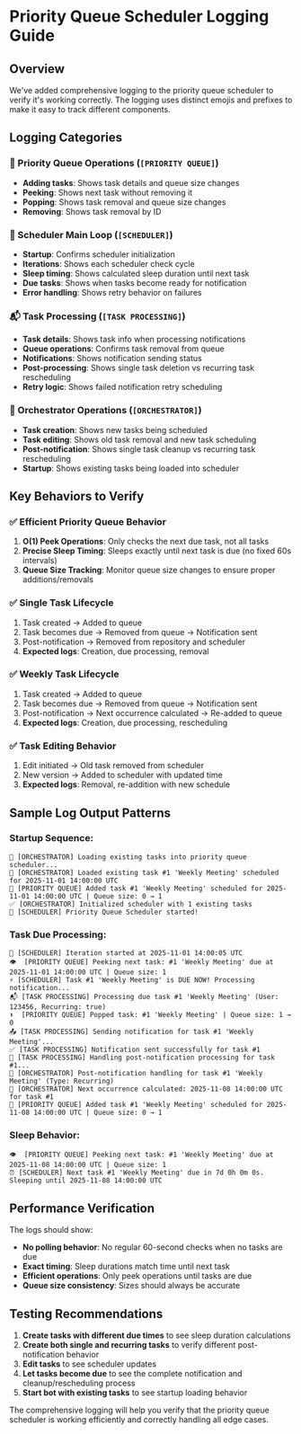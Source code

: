 # Priority Queue Scheduler Logging Guide

## Overview
We've added comprehensive logging to the priority queue scheduler to verify it's working correctly. The logging uses distinct emojis and prefixes to make it easy to track different components.

## Logging Categories

### 🔵 Priority Queue Operations (`[PRIORITY QUEUE]`)
- **Adding tasks**: Shows task details and queue size changes
- **Peeking**: Shows next task without removing it
- **Popping**: Shows task removal and queue size changes  
- **Removing**: Shows task removal by ID

### 🚀 Scheduler Main Loop (`[SCHEDULER]`)
- **Startup**: Confirms scheduler initialization
- **Iterations**: Shows each scheduler check cycle
- **Sleep timing**: Shows calculated sleep duration until next task
- **Due tasks**: Shows when tasks become ready for notification
- **Error handling**: Shows retry behavior on failures

### 📬 Task Processing (`[TASK PROCESSING]`)
- **Task details**: Shows task info when processing notifications
- **Queue operations**: Confirms task removal from queue
- **Notifications**: Shows notification sending status
- **Post-processing**: Shows single task deletion vs recurring task rescheduling
- **Retry logic**: Shows failed notification retry scheduling

### 🔄 Orchestrator Operations (`[ORCHESTRATOR]`)
- **Task creation**: Shows new tasks being scheduled
- **Task editing**: Shows old task removal and new task scheduling
- **Post-notification**: Shows single task cleanup vs recurring task rescheduling
- **Startup**: Shows existing tasks being loaded into scheduler

## Key Behaviors to Verify

### ✅ Efficient Priority Queue Behavior
1. **O(1) Peek Operations**: Only checks the next due task, not all tasks
2. **Precise Sleep Timing**: Sleeps exactly until next task is due (no fixed 60s intervals)
3. **Queue Size Tracking**: Monitor queue size changes to ensure proper additions/removals

### ✅ Single Task Lifecycle
1. Task created → Added to queue
2. Task becomes due → Removed from queue → Notification sent
3. Post-notification → Removed from repository and scheduler
4. **Expected logs**: Creation, due processing, removal

### ✅ Weekly Task Lifecycle  
1. Task created → Added to queue
2. Task becomes due → Removed from queue → Notification sent
3. Post-notification → Next occurrence calculated → Re-added to queue
4. **Expected logs**: Creation, due processing, rescheduling

### ✅ Task Editing Behavior
1. Edit initiated → Old task removed from scheduler
2. New version → Added to scheduler with updated time
3. **Expected logs**: Removal, re-addition with new schedule

## Sample Log Output Patterns

### Startup Sequence:
```
🔄 [ORCHESTRATOR] Loading existing tasks into priority queue scheduler...
📅 [ORCHESTRATOR] Loaded existing task #1 'Weekly Meeting' scheduled for 2025-11-01 14:00:00 UTC
🔵 [PRIORITY QUEUE] Added task #1 'Weekly Meeting' scheduled for 2025-11-01 14:00:00 UTC | Queue size: 0 → 1
✅ [ORCHESTRATOR] Initialized scheduler with 1 existing tasks
🚀 [SCHEDULER] Priority Queue Scheduler started!
```

### Task Due Processing:
```
🔄 [SCHEDULER] Iteration started at 2025-11-01 14:00:05 UTC
👁️  [PRIORITY QUEUE] Peeking next task: #1 'Weekly Meeting' due at 2025-11-01 14:00:00 UTC | Queue size: 1
⚡ [SCHEDULER] Task #1 'Weekly Meeting' is DUE NOW! Processing notification...
📬 [TASK PROCESSING] Processing due task #1 'Weekly Meeting' (User: 123456, Recurring: true)
⬆️  [PRIORITY QUEUE] Popped task: #1 'Weekly Meeting' | Queue size: 1 → 0
📤 [TASK PROCESSING] Sending notification for task #1 'Weekly Meeting'...
✅ [TASK PROCESSING] Notification sent successfully for task #1
🔄 [TASK PROCESSING] Handling post-notification processing for task #1...
🔄 [ORCHESTRATOR] Post-notification handling for task #1 'Weekly Meeting' (Type: Recurring)
📅 [ORCHESTRATOR] Next occurrence calculated: 2025-11-08 14:00:00 UTC for task #1
🔵 [PRIORITY QUEUE] Added task #1 'Weekly Meeting' scheduled for 2025-11-08 14:00:00 UTC | Queue size: 0 → 1
```

### Sleep Behavior:
```
👁️  [PRIORITY QUEUE] Peeking next task: #1 'Weekly Meeting' due at 2025-11-08 14:00:00 UTC | Queue size: 1
⏰ [SCHEDULER] Next task #1 'Weekly Meeting' due in 7d 0h 0m 0s. Sleeping until 2025-11-08 14:00:00 UTC
```

## Performance Verification

The logs should show:
- **No polling behavior**: No regular 60-second checks when no tasks are due
- **Exact timing**: Sleep durations match time until next task
- **Efficient operations**: Only peek operations until tasks are due
- **Queue size consistency**: Sizes should always be accurate

## Testing Recommendations

1. **Create tasks with different due times** to see sleep duration calculations
2. **Create both single and recurring tasks** to verify different post-notification behavior  
3. **Edit tasks** to see scheduler updates
4. **Let tasks become due** to see the complete notification and cleanup/rescheduling process
5. **Start bot with existing tasks** to see startup loading behavior

The comprehensive logging will help you verify that the priority queue scheduler is working efficiently and correctly handling all edge cases.